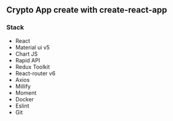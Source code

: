 ## Crypto App create with create-react-app

### Stack

- React
- Material ui v5
- Chart JS
- Rapid API
- Redux Toolkit
- React-router v6
- Axios
- Millify
- Moment
- Docker
- Eslint
- Git
